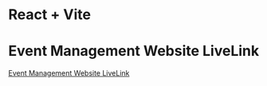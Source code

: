 # React + Vite

# Event Management Website LiveLink

[Event Management Website LiveLink](https://event-management-auth-7cdee.web.app)
